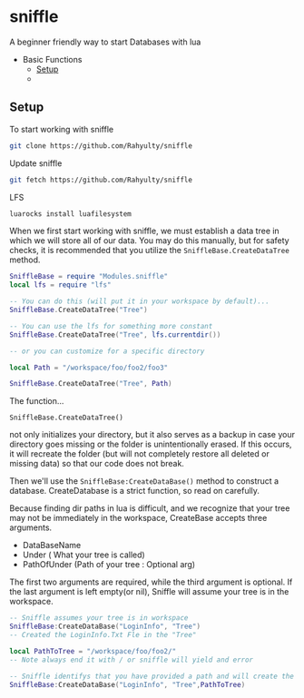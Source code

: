 # sniffle

A beginner friendly way to start Databases with lua


- Basic Functions
    - [Setup](##Setup)
    - 




## **Setup**

To start working with sniffle

```bash
git clone https://github.com/Rahyulty/sniffle
```

Update sniffle

```bash
git fetch https://github.com/Rahyulty/sniffle
```

LFS

```bash
luarocks install luafilesystem
```
When we first start working with sniffle, we must establish a data tree in which we will store all of our data. You may do this manually, but for safety checks, it is recommended that you utilize the ```SniffleBase.CreateDataTree``` method.



```lua
SniffleBase = require "Modules.sniffle"
local lfs = require "lfs"

-- You can do this (will put it in your workspace by default)...
SniffleBase.CreateDataTree("Tree")

-- You can use the lfs for something more constant
SniffleBase.CreateDataTree("Tree", lfs.currentdir())

-- or you can customize for a specific directory

local Path = "/workspace/foo/foo2/foo3"

SniffleBase.CreateDataTree("Tree", Path)
```

The function...
```
SniffleBase.CreateDataTree()
```

not only initializes your directory, but it also serves as a backup in case your directory goes missing or the folder is unintentionally erased. If this occurs, it will recreate the folder (but will not completely restore all deleted or missing data) so that our code does not break.

Then we'll use the ```SniffleBase:CreateDataBase()``` method to construct a database. CreateDatabase is a strict function, so read on carefully.

Because finding dir paths in lua is difficult, and we recognize that your tree may not be immediately in the workspace, CreateBase accepts three arguments.
- DataBaseName
- Under ( What your tree is called)
- PathOfUnder (Path of your tree : Optional arg)

The first two arguments are required, while the third argument is optional. If the last argument is left empty(or nil), Sniffle will assume your tree is in the workspace.

```lua
-- Sniffle assumes your tree is in workspace 
SniffleBase:CreateDataBase("LoginInfo", "Tree")
-- Created the LoginInfo.Txt Fle in the "Tree"

local PathToTree = "/workspace/foo/foo2/"
-- Note always end it with / or sniffle will yield and error

-- Sniffle identifys that you have provided a path and will create the file in the dir given
SniffleBase:CreateDataBase("LoginInfo", "Tree",PathToTree)
```



